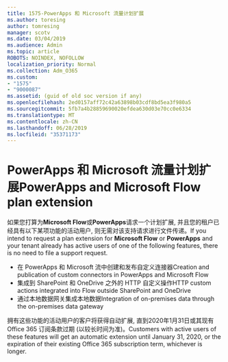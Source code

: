 ```yaml
---
title: 1575-PowerApps 和 Microsoft 流量计划扩展
ms.author: toresing
author: tomresing
manager: scotv
ms.date: 03/04/2019
ms.audience: Admin
ms.topic: article
ROBOTS: NOINDEX, NOFOLLOW
localization_priority: Normal
ms.collection: Adm_O365
ms.custom:
- "1575"
- "9000087"
ms.assetid: (guid of old soc version if any)
ms.openlocfilehash: 2ed0157aff72c42a63898b03cdf8bd5ea3f980a5
ms.sourcegitcommit: 5fb7a4b28859690020efdea630d03e70cc0e6334
ms.translationtype: MT
ms.contentlocale: zh-CN
ms.lasthandoff: 06/28/2019
ms.locfileid: "35371173"
---
```

# <a name="powerapps-and-microsoft-flow-plan-extension"></a><span data-ttu-id="ece8f-102">PowerApps 和 Microsoft 流量计划扩展</span><span class="sxs-lookup"><span data-stu-id="ece8f-102">PowerApps and Microsoft Flow plan extension</span></span>

<span data-ttu-id="ece8f-103">如果您打算为**Microsoft Flow**或**PowerApps**请求一个计划扩展, 并且您的租户已经具有以下某项功能的活动用户, 则无需对该支持请求进行文件传递。</span><span class="sxs-lookup"><span data-stu-id="ece8f-103">If you intend to request a plan extension for **Microsoft Flow** or **PowerApps** and your tenant already has active users of one of the following features, there is no need to file a support request.</span></span>

- <span data-ttu-id="ece8f-104">在 PowerApps 和 Microsoft 流中创建和发布自定义连接器</span><span class="sxs-lookup"><span data-stu-id="ece8f-104">Creation and publication of custom connectors in PowerApps and Microsoft Flow</span></span>
- <span data-ttu-id="ece8f-105">集成到 SharePoint 和 OneDrive 之外的 HTTP 自定义操作</span><span class="sxs-lookup"><span data-stu-id="ece8f-105">HTTP custom actions integrated into Flow outside SharePoint and OneDrive</span></span>
- <span data-ttu-id="ece8f-106">通过本地数据网关集成本地数据</span><span class="sxs-lookup"><span data-stu-id="ece8f-106">Integration of on-premises data through the on-premises  data gateway</span></span>

<span data-ttu-id="ece8f-107">拥有这些功能的活动用户的客户将获得自动扩展, 直到2020年1月31日或其现有 Office 365 订阅条款过期 (以较长时间为准)。</span><span class="sxs-lookup"><span data-stu-id="ece8f-107">Customers with active users of these features will get an automatic extension until January 31, 2020, or the expiration of their existing Office 365 subscription term, whichever is longer.</span></span>